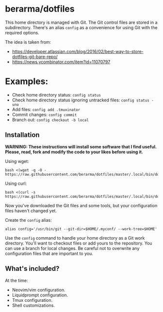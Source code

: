 # berarma/dotfiles

This home directory is managed with Git. The Git control files are stored in a subdirectory.
There's an alias ```config``` as a convenience for using Git with the required options.

The idea is taken from:
 - https://developer.atlassian.com/blog/2016/02/best-way-to-store-dotfiles-git-bare-repo/
 - https://news.ycombinator.com/item?id=11070797

# Examples:

- Check home directory status: ```config status```
- Check home directory status ignoring untracked files: ```config status -uno```
- Add files: ```config add .tmuxinator```
- Commit changes: ```config commit```
- Branch out: ```config checkout -b local```

## Installation

**WARNING: These instructions will install some software that I find useful. Please, read, fork and modify
the code to your likes before using it.**

Using wget:

```
bash <(wget -q -O - https://raw.githubusercontent.com/berarma/dotfiles/master/.local/bin/dotfiles_install)
```

Using curl:

```
bash <(curl -s https://raw.githubusercontent.com/berarma/dotfiles/master/.local/bin/dotfiles_install)
```

Now you've downloaded the Git files and some tools, but your configuration files haven't changed yet.

Create the ```config``` alias:

```
alias config='/usr/bin/git --git-dir=$HOME/.myconf/ --work-tree=$HOME'
```

Use the ```config``` command to handle your home directory as a Git work directory.
You'll want to checkout files or add yours to the repository. You can use a branch for local changes.
Be careful not to overwrite any configuration files that are important to you.

## What's included?

At the time:
- Neovim/vim configuration.
- Liquidprompt configuration.
- Tmux configuration.
- Shell customizations.
